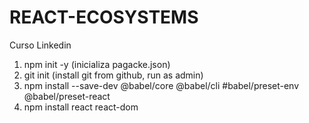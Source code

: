 # REACT-ECOSYSTEMS
Curso Linkedin

1) npm init -y (inicializa pagacke.json)
2) git init (install git from github, run as admin)
3) npm install --save-dev @babel/core @babel/cli #babel/preset-env @babel/preset-react
4) npm install react react-dom

